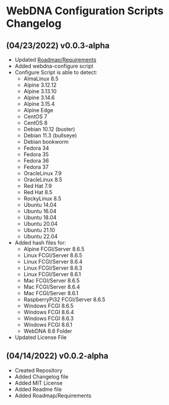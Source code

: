 # WebDNA Configuration Scripts Changelog

## (04/23/2022) v0.0.3-alpha
- Updated [Roadmap/Requirements](https://github.com/deepworks-net/webdna-configure-scripts/issues/22)
- Added webdna-configure script
- Configure Script is able to detect:
    - AlmaLinux 8.5
    - Alpine 3.12.12
    - Alpine 3.13.10
    - Alpine 3.14.6
    - Alpine 3.15.4
    - Alpine Edge
    - CentOS 7
    - CentOS 8
    - Debian 10.12 (buster)
    - Debian 11.3 (bullseye)
    - Debian bookworm
    - Fedora 34
    - Fedora 35
    - Fedora 36
    - Fedora 37
    - OracleLinux 7.9
    - OracleLinux 8.5
    - Red Hat 7.9
    - Red Hat 8.5
    - RockyLinux 8.5
    - Ubuntu 14.04
    - Ubuntu 16.04
    - Ubuntu 18.04
    - Ubuntu 20.04
    - Ubuntu 21.10
    - Ubuntu 22.04
- Added hash files for:
    - Alpine FCGI/Server 8.6.5
    - Linux FCGI/Server 8.6.5
    - Linux FCGI/Server 8.6.4
    - Linux FCGI/Server 8.6.3
    - Linux FCGI/Server 8.6.1
    - Mac FCGI/Server 8.6.5
    - Mac FCGI/Server 8.6.4
    - Mac FCGI/Server 8.6.1
    - RaspberryPi32 FCGI/Server 8.6.5
    - Windows FCGI 8.6.5
    - Windows FCGI 8.6.4
    - Windows FCGI 8.6.3
    - Windows FCGI 8.6.1
    - WebDNA 8.6 Folder
- Updated License File

## (04/14/2022) v0.0.2-alpha
- Created Repository
- Added Changelog file
- Added MIT License
- Added Readme file
- Added Roadmap/Requirements
